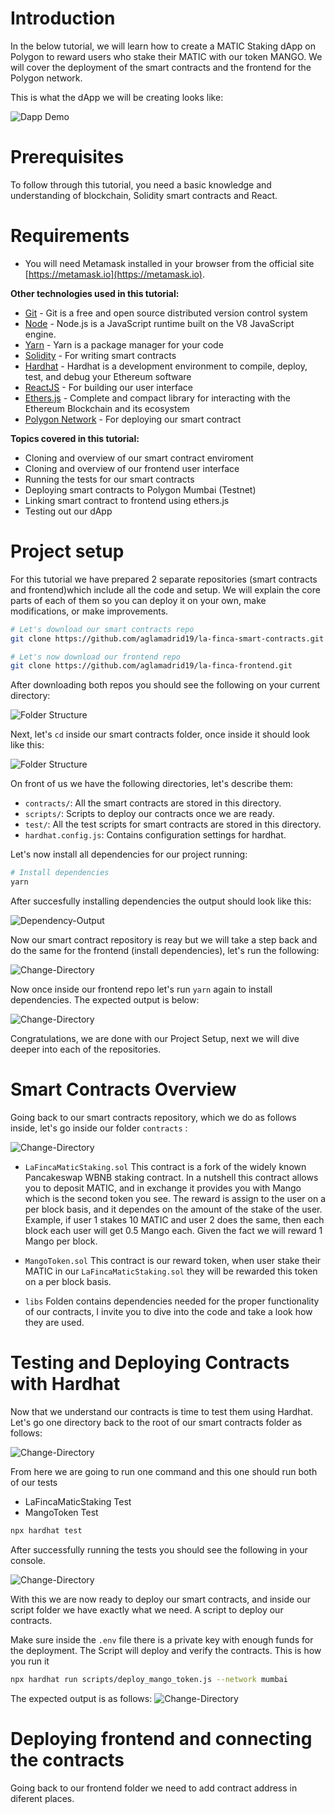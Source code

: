 # Introduction

In the below tutorial, we will learn how to create a MATIC Staking dApp on Polygon to reward users who stake their MATIC with our token MANGO. We will cover the deployment of the smart contracts and the frontend for the Polygon network.

This is what the dApp we will be creating looks like:

![Dapp Demo](https://github.com/figment-networks/learn-tutorials/raw/master/assets/dapp-demo.gif)

# Prerequisites

To follow through this tutorial, you need a basic knowledge and understanding of blockchain, Solidity smart contracts and React.

# Requirements

- You will need Metamask installed in your browser from the official site [https://metamask.io](https://metamask.io).

**Other technologies used in this tutorial:**
- [Git](https://git-scm.com/) - Git is a free and open source distributed version control system
- [Node](https://nodejs.org/en/) - Node.js is a JavaScript runtime built on the V8 JavaScript engine.
- [Yarn](https://yarnpkg.com/) - Yarn is a package manager for your code
- [Solidity](https://docs.soliditylang.org/en/v0.8.7/) - For writing smart contracts
- [Hardhat](https://hardhat.org/) - Hardhat is a development environment to compile, deploy, test, and debug your Ethereum software
- [ReactJS](https://reactjs.org/) - For building our user interface
- [Ethers.js](https://docs.ethers.io/v5/) - Complete and compact library for interacting with the Ethereum Blockchain and its ecosystem
- [Polygon Network](https://polygon.technology/) - For deploying our smart contract

**Topics covered in this tutorial:**

- Cloning and overview of our smart contract enviroment
- Cloning and overview of our frontend user interface
- Running the tests for our smart contracts
- Deploying smart contracts to Polygon Mumbai (Testnet)
- Linking smart contract to frontend using ethers.js
- Testing out our dApp

# Project setup

For this tutorial we have prepared 2 separate repositories (smart contracts and frontend)which include all the code and setup. We will explain the core parts of each of them so you can deploy it on your own, make modifications, or make improvements.

```bash
# Let's download our smart contracts repo
git clone https://github.com/aglamadrid19/la-finca-smart-contracts.git

# Let's now download our frontend repo
git clone https://github.com/aglamadrid19/la-finca-frontend.git
```

After downloading both repos you should see the following on your current directory:

![Folder Structure](https://la-finca-tutorial.s3.filebase.com/list-directory.png)

Next, let's `cd` inside our smart contracts folder, once inside it should look like this:

![Folder Structure](https://la-finca-tutorial.s3.filebase.com/smart-contracts-list-directory.png)

On front of us we have the following directories, let's describe them:

- `contracts/`: All the smart contracts are stored in this directory.
- `scripts/`: Scripts to deploy our contracts once we are ready.
- `test/`: All the test scripts for smart contracts are stored in this directory.
- `hardhat.config.js`: Contains configuration settings for hardhat.

Let's now install all dependencies for our project running:
```bash
# Install dependencies
yarn
```

After succesfully installing dependencies the output should look like this:

![Dependency-Output](https://la-finca-tutorial.s3.filebase.com/dependencies-installed.png)

Now our smart contract repository is reay but we will take a step back and do the same for the frontend (install dependencies), let's run the following:

![Change-Directory](https://la-finca-tutorial.s3.filebase.com/change-to-frontend.png) 

Now once inside our frontend repo let's run `yarn` again to install dependencies. The expected output is below:

![Change-Directory](https://la-finca-tutorial.s3.filebase.com/frontend-dependencies.png) 

Congratulations, we are done with our Project Setup, next we will dive deeper into each of the repositories.

# Smart Contracts Overview

Going back to our smart contracts repository, which we do as follows inside, let's go inside our folder `contracts` :

![Change-Directory](https://la-finca-tutorial.s3.filebase.com/smart-contract-list-files.png) 

- `LaFincaMaticStaking.sol` This contract is a fork of the widely known Pancakeswap WBNB staking contract. In a nutshell this contract allows you to deposit MATIC, and in exchange it provides you with Mango which is the second token you see. The reward is assign to the user on a per block basis, and it dependes on the amount of the stake of the user. Example, if user 1 stakes 10 MATIC and user 2 does the same, then each block each user will get 0.5 Mango each. Given the fact we will reward 1 Mango per block.

- `MangoToken.sol` This contract is our reward token, when user stake their MATIC in our `LaFincaMaticStaking.sol` they will be rewarded this token on a per block basis.

- `libs` Folden contains dependencies needed for the proper functionality of our contracts, I invite you to dive into the code and take a look how they are used.

# Testing and Deploying Contracts with Hardhat

Now that we understand our contracts is time to test them using Hardhat. Let's go one directory back to the root of our smart contracts folder as follows:

![Change-Directory](https://la-finca-tutorial.s3.filebase.com/back-to-smart-contracts-folder.png)

From here we are going to run one command and this one should run both of our tests
- LaFincaMaticStaking Test
- MangoToken Test

```bash
npx hardhat test
```

After successfully running the tests you should see the following in your console.

![Change-Directory](https://la-finca-tutorial.s3.filebase.com/test-smart-contracts.png)

With this we are now ready to deploy our smart contracts, and inside our script folder we have exactly what we need. A script to deploy our contracts.

Make sure inside the `.env` file there is a private key with enough funds for the deployment. The Script will deploy and verify the contracts. This is how you run it

```bash
npx hardhat run scripts/deploy_mango_token.js --network mumbai
```

The expected output is as follows:
![Change-Directory](https://la-finca-tutorial.s3.filebase.com/deploy-contracts-screenshot.png)

# Deploying frontend and connecting the contracts

Going back to our frontend folder we need to add contract address in diferent places.
